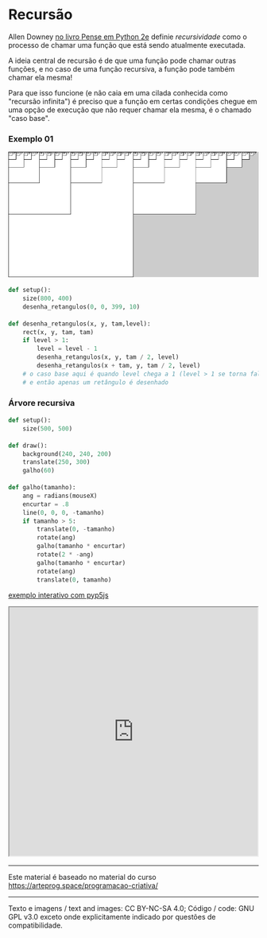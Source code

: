 # Recursão

Allen Downey [no livro Pense em Python 2e](https://penseallen.github.io/PensePython2e/05-cond-recur.html#termo:recursividade) definie *recursividade* como o processo de chamar uma função que está sendo atualmente executada.

A ideia central de recursão é de que uma função pode chamar outras funções, e no caso de uma função recursiva, a função pode também chamar ela mesma!

Para que isso funcione (e não caia em uma cilada conhecida como "recursão infinita") é preciso que a função em certas condições chegue em uma opção de execução que não requer chamar ela mesma, é o chamado "caso base".

### Exemplo 01

![imagem1](assets/recursividade.png)

```python
def setup():
    size(800, 400)
    desenha_retangulos(0, 0, 399, 10)

def desenha_retangulos(x, y, tam,level):
    rect(x, y, tam, tam)
    if level > 1:
        level = level - 1
        desenha_retangulos(x, y, tam / 2, level)
        desenha_retangulos(x + tam, y, tam / 2, level)
    # o caso base aqui é quando level chega a 1 (level > 1 se torna falso)
    # e então apenas um retângulo é desenhado
```

### Árvore recursiva

```python
def setup():
    size(500, 500)
 
def draw():
    background(240, 240, 200)
    translate(250, 300)
    galho(60)
    
def galho(tamanho):
    ang = radians(mouseX)
    encurtar = .8
    line(0, 0, 0, -tamanho)  
    if tamanho > 5:
        translate(0, -tamanho)
        rotate(ang)
        galho(tamanho * encurtar)  
        rotate(2 * -ang)
        galho(tamanho * encurtar) 
        rotate(ang)
        translate(0, tamanho)
```

[exemplo interativo com pyp5js](https://abav.lugaralgum.com/sketch-a-day/2019/sketch_191025pybr2019/index.html)

<iframe src="https://abav.lugaralgum.com/sketch-a-day/2019/sketch_191025pybr2019/index.html" width=500 height=500></iframe>

---
Este material é baseado no material do curso https://arteprog.space/programacao-criativa/

---
Texto e imagens / text and images: CC BY-NC-SA 4.0; Código / code: GNU GPL v3.0 exceto onde explicitamente indicado por questões de compatibilidade.

